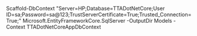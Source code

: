 Scaffold-DbContext "Server=HP;Database=TTADotNetCore;User ID=sa;Password=sa@123;TrustServerCertificate=True;Trusted_Connection=True;" Microsoft.EntityFrameworkCore.SqlServer -OutputDir Models -Context TTADotNetCoreAppDbContext 
